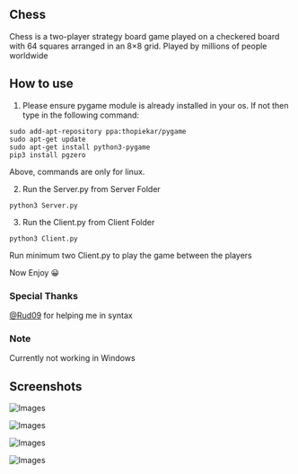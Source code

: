 ## Chess

Chess is a two-player strategy board game played on a checkered board with 64 squares arranged in an 8×8 grid. Played by millions of people worldwide

## How to use

1. Please ensure pygame module is already installed in your os. If not then type in the following command:

```
sudo add-apt-repository ppa:thopiekar/pygame
sudo apt-get update
sudo apt-get install python3-pygame
pip3 install pgzero
```

Above, commands are only for linux.

2. Run the Server.py from Server Folder

```
python3 Server.py
```

3. Run the Client.py from Client Folder

```
python3 Client.py
```

Run minimum two Client.py to play the game between the players

Now Enjoy :grinning:

### Special Thanks
[@Rud09](https://github.com/Rud09) for helping me in syntax

### Note
Currently not working in Windows

## Screenshots

![Images](https://i.imgur.com/3Ixl2S0.png)

![Images](https://i.imgur.com/q15j3Nu.png)

![Images](https://i.imgur.com/V56pLZy.png)

![Images](https://i.imgur.com/Uw12y1J.png)
